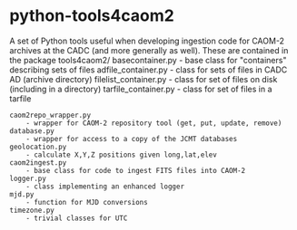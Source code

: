 python-tools4caom2
==================

A set of Python tools useful when developing ingestion code for CAOM-2 archives 
at the CADC (and more generally as well).  These are contained in the package
tools4caom2/
    basecontainer.py
        - base class for "containers" describing sets of files
    adfile_container.py
        - class for sets of files in CADC AD (archive directory)
    filelist_container.py
        - class for set of files on disk (including in a directory)
    tarfile_container.py
        - class for set of files in a tarfile

    caom2repo_wrapper.py
        - wrapper for CAOM-2 repository tool (get, put, update, remove)
    database.py
        - wrapper for access to a copy of the JCMT databases
    geolocation.py
        - calculate X,Y,Z positions given long,lat,elev
    caom2ingest.py
        - base class for code to ingest FITS files into CAOM-2 
    logger.py
        - class implementing an enhanced logger
    mjd.py
        - function for MJD conversions
    timezone.py
        - trivial classes for UTC

